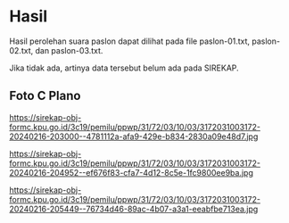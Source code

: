 # Hasil

Hasil perolehan suara paslon dapat dilihat pada file paslon-01.txt, paslon-02.txt, dan paslon-03.txt.

Jika tidak ada, artinya data tersebut belum ada pada SIREKAP.

## Foto C Plano

https://sirekap-obj-formc.kpu.go.id/3c19/pemilu/ppwp/31/72/03/10/03/3172031003172-20240216-203000--4781112a-afa9-429e-b834-2830a09e48d7.jpg

https://sirekap-obj-formc.kpu.go.id/3c19/pemilu/ppwp/31/72/03/10/03/3172031003172-20240216-204952--ef676f83-cfa7-4d12-8c5e-1fc9800ee9ba.jpg

https://sirekap-obj-formc.kpu.go.id/3c19/pemilu/ppwp/31/72/03/10/03/3172031003172-20240216-205449--76734d46-89ac-4b07-a3a1-eeabfbe713ea.jpg
